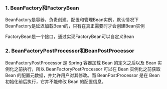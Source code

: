 ### 1. BeanFactory和FactoryBean

BeanFactory是容器，负责创建、配置和管理Bean实例，默认情况下BeanFactory是延迟加载Bean的，只有在真正需要时才会创建Bean实例

FactoryBean是一个接口，通过实现FactoryBean可以自定义Bean

### 2. BeanFactoryPostProcessor和BeanPostProcessor

BeanFactoryPostProcessor 是 Spring 容器加载 Bean 的定义之后以及 Bean 实例化之前执行，所以 BeanFactoryPostProcessor 可以在 Bean 实例化之前获取 Bean 的配置元数据，并允许用户对其修改。而 BeanPostProcessor 是在 Bean 初始化前后执行，它并不能修改 Bean 的配置信息。